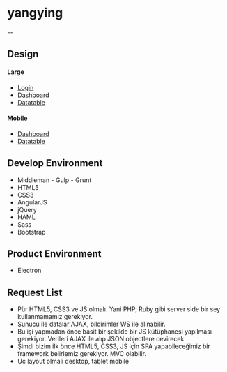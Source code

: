 # yangying

--

## Design

#### Large
  * [Login](https://bulutfon.mybalsamiq.com/projects/yingyang/yangying-login__lg)
  * [Dashboard](https://bulutfon.mybalsamiq.com/projects/yingyang/yangying-home__lg)
  * [Datatable](https://bulutfon.mybalsamiq.com/projects/yingyang/yangying-datatable__lg)

#### Mobile
  * [Dashboard](https://bulutfon.mybalsamiq.com/projects/yingyang/yangying-home__xs)
  * [Datatable](https://bulutfon.mybalsamiq.com/projects/yingyang/yangying-datatable__xs)

## Develop Environment  
  * Middleman - Gulp - Grunt
  * HTML5
  * CSS3
  * AngularJS
  * jQuery
  * HAML
  * Sass
  * Bootstrap

## Product Environment  
  * Electron

## Request List
  * Pür HTML5, CSS3 ve JS olmalı. Yani PHP, Ruby gibi server side bir sey kullanmamamız gerekiyor.
  * Sunucu ile datalar AJAX, bildirimler WS ile alınabilir.
  * Bu işi yapmadan önce basit bir şekilde bir JS kütüphanesi yapılması gerekiyor. Verileri AJAX ile alıp JSON objectlere cevirecek
  * Şimdi bizim ilk önce HTML5, CSS3, JS için SPA yapabileceğimiz bir framework belirlemiz gerekiyor. MVC olabilir.
  * Uc layout olmali desktop, tablet mobile
